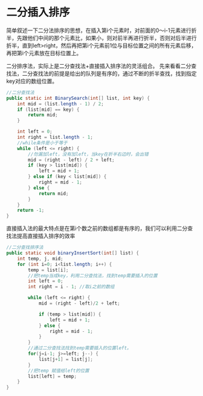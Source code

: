 # 二分插入排序

简单叙述一下二分法排序的思想，在插入第i个元素时，对前面的0～i-1元素进行折半，先跟他们中间的那个元素比，如果小，则对前半再进行折半，否则对后半进行折半，直到left>right，然后再把第i个元素前1位与目标位置之间的所有元素后移，再把第i个元素放在目标位置上。

二分排序法，实际上是二分查找法+直接插入排序法的灵活组合。
先来看看二分查找法，二分查找法的前提是给出的队列是有序的，通过不断的折半查找，找到指定key对应的数组位置。

```java
//二分查找法
public static int BinarySearch(int[] list, int key) {
    int mid = (list.length - 1) / 2;
    if (list[mid] == key) {
        return mid;
    }

    int left = 0;
    int right = list.length - 1;
    //while条件是小于等于
    while (left <= right) {
        //勿漏加left，没有加left，当key在折半右边时，会出错
        mid = (right - left) / 2 + left;
        if (key > list[mid]) {
            left = mid + 1;
        } else if (key < list[mid]) {
            right = mid - 1;
        } else {
            return mid;
        }
    }
    return -1;
}
```

直接插入法的最大特点是在第i个数之前的数组都是有序的，我们可以利用二分查找法提高直接插入排序的效率

```java
//二分查找排序法
public static void binaryInsertSort(int[] list) {
    int temp, j, mid;
    for (int i=0; i<list.length; i++) {
        temp = list[i];
        //把temp当成key，利用二分查找法，找到temp需要插入的位置
        int left = 0;
        int right = i - 1; //取i之前的数组

        while (left <= right) {
            mid = (right - left)/2 + left;

            if (temp > list[mid]) {
                left = mid + 1;
            } else {
                right = mid - 1;
            }
        }
        //通过二分查找法找到temp需要插入的位置left。
        for(j=i-1; j>=left; j--) {
            list[j+1] = list[j];
        }
        //把temp 赋值给left的位置
        list[left] = temp;
    }
}
```
